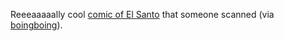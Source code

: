 ---
layout: post
wordpress_id: 26
wordpress_url: http://noesbueno.com/tidbits/?p=26
date: '2005-09-26 17:10:26 -0500'
date_gmt: '2005-09-26 22:10:26 -0500'
body: |
  <p>Reeeaaaaally cool <a href="http://foros.kaliman.com.mx/discus/messages/41/18447.html?1127150474">comic of El Santo</a> that someone scanned (via <a href="http://www.boingboing.net">boingboing</a>). </p>
---
